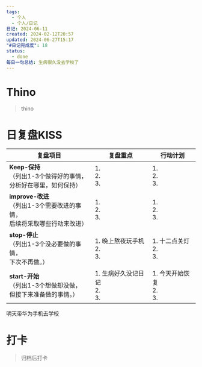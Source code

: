 ```yaml
---
tags:
  - 个人
  - 个人/日记
日记: 2024-06-11
created: 2024-02-12T20:57
updated: 2024-06-27T15:17
"#日记完成度": 18
status:
  - done
每日一句总结: 生病很久没去学校了
---
```


# Thino
> thino

# 日复盘KISS
| **复盘项目**                                             | **复盘重点**                  | **行动计划**                |
| ---------------------------------------------------- | ------------------------- | ----------------------- |
| **Keep-保持**<br>（列出1-3个做得好的事情，<br>   分析好在哪里，如何保持）     | 1.  <br>2. <br>3.         | 1.  <br>2. <br>3.       |
| **improve-改进**<br>（列出1-3个需要改进的事情，<br>  后续将采取哪些行动来改进） | 1.  <br>2. <br>3.         | 1.  <br>2. <br>3.       |
| **stop-停止**<br>（列出1-3个没必要做的事情，<br>下次不再做。）            | 1.  晚上熬夜玩手机<br>2. <br>3.  | 1.  十二点关灯<br>2. <br>3.  |
| **start-开始**<br>（列出1-3个想做却没做，<br>但接下来准备做的事情。）        | 1.  生病好久没记日记<br>2. <br>3. | 1.  今天开始恢复<br>2. <br>3. |

明天带华为手机去学校

# 打卡
> 归档后打卡


